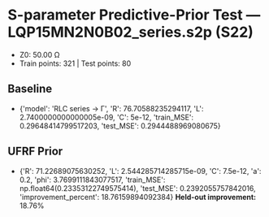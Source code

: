 # S-parameter Predictive-Prior Test — LQP15MN2N0B02_series.s2p (S22)
- Z0: 50.00 Ω
- Train points: 321  |  Test points: 80

## Baseline
- {'model': 'RLC series -> Γ', 'R': 76.70588235294117, 'L': 2.7400000000000005e-09, 'C': 5e-12, 'train_MSE': 0.29648414799517203, 'test_MSE': 0.2944488969080675}

## UFRF Prior
- {'R': 71.22689075630252, 'L': 2.544285714285715e-09, 'C': 7.5e-12, 'a': 0.2, 'phi': 3.7699111843077517, 'train_MSE': np.float64(0.23353122749575414), 'test_MSE': 0.2392055757842016, 'improvement_percent': 18.76159894092384}
**Held-out improvement:** 18.76%